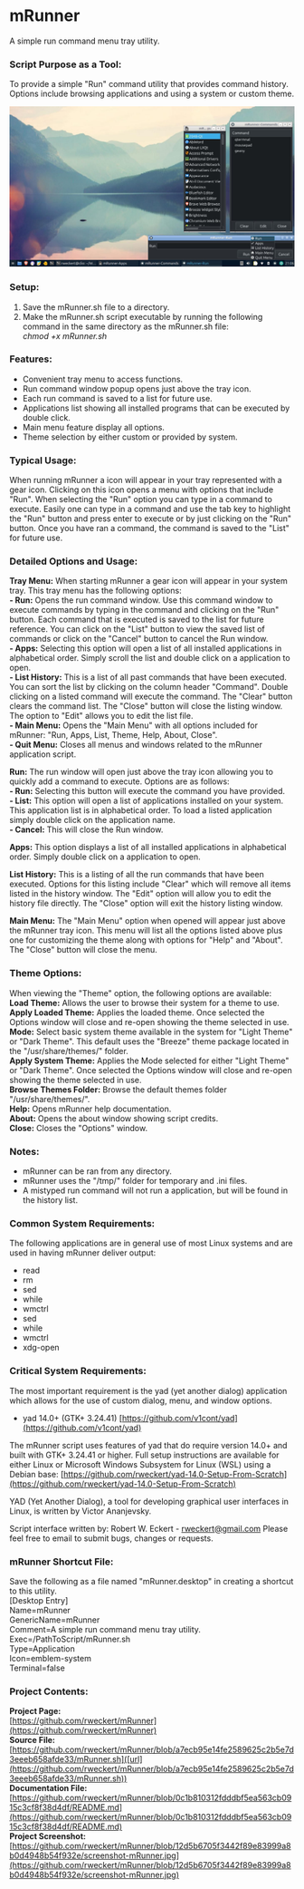 # mRunner
A simple run command menu tray utility.

### Script Purpose as a Tool:
To provide a simple "Run" command utility that provides command history. Options include browsing applications and using a system or custom theme.

![mRunner Screenshot](https://github.com/rweckert/mRunner/blob/1a17b9d1b70b7e8790f3d835042a57366f31e3a5/screenshot-mRunner.jpg)

### Setup:
1) Save the mRunner.sh file to a directory.
2) Make the mRunner.sh script executable by running the following command in the same directory as the mRunner.sh file:<br/>
_chmod +x mRunner.sh_

### Features:
- Convenient tray menu to access functions.
- Run command window popup opens just above the tray icon.
- Each run command is saved to a list for future use.
- Applications list showing all installed programs that can be executed by double click.
- Main menu feature display all options.
- Theme selection by either custom or provided by system.

### Typical Usage:
When running mRunner a icon will appear in your tray represented with a gear icon. Clicking on this icon opens a menu with options that include "Run". When selecting the "Run" option you can type in a command to execute. Easily one can type in a command and use the tab key to highlight the "Run" button and press enter to execute or by just clicking on the "Run" button. Once you have ran a command, the command is saved to the "List" for future use.

### Detailed Options and Usage:
**Tray Menu:** When starting mRunner a gear icon will appear in your system tray. This tray menu has the following options:<br/>
**- Run:** Opens the run command window. Use this command window to execute commands by typing in the command and clicking on the "Run" button. Each command that is executed is saved to the list for future reference. You can click on the "List" button to view the saved list of commands or click on the "Cancel" button to cancel the Run window.<br/>
**- Apps:** Selecting this option will open a list of all installed applications in alphabetical order. Simply scroll the list and double click on a application to open.<br/>
**- List History:** This is a list of all past commands that have been executed. You can sort the list by clicking on the column header "Command". Double clicking on a listed command will execute the command. The "Clear" button clears the command list. The "Close" button will close the listing window. The option to "Edit" allows you to edit the list file.<br/>
**- Main Menu:** Opens the "Main Menu" with all options included for mRunner: "Run, Apps, List, Theme, Help, About, Close".<br/>
**- Quit Menu:** Closes all menus and windows related to the mRunner application script.

**Run:** The run window will open just above the tray icon allowing you to quickly add a command to execute. Options are as follows:<br/>
**- Run:** Selecting this button will execute the command you have provided.<br/>
**- List:** This option will open a list of applications installed on your system. This application list is in alphabetical order. To load a listed application simply double click on the application name.<br/>
**- Cancel:** This will close the Run window.<br/>

**Apps:** This option displays a list of all installed applications in alphabetical order. Simply double click on a application to open.

**List History:** This is a listing of all the run commands that have been executed. Options for this listing include "Clear" which will remove all items listed in the history window. The "Edit" option will allow you to edit the history file directly. The "Close" option will exit the history listing window.

**Main Menu:** The "Main Menu" option when opened will appear just above the mRunner tray icon. This menu will list all the options listed above plus one for customizing the theme along with options for "Help" and "About". The "Close" button will close the menu.

### Theme Options:
When viewing the "Theme" option, the following options are available:<br/>
**Load Theme:** Allows the user to browse their system for a theme to use.<br/>
**Apply Loaded Theme:** Applies the loaded theme. Once selected the Options window will close and re-open showing the theme selected in use.<br/>
**Mode:** Select basic system theme available in the system for "Light Theme" or "Dark Theme". This default uses the "Breeze" theme package located in the "/usr/share/themes/" folder.<br/>
**Apply System Theme:** Applies the Mode selected for either "Light Theme" or "Dark Theme". Once selected the Options window will close and re-open showing the theme selected in use.<br/>
**Browse Themes Folder:** Browse the default themes folder "/usr/share/themes/".<br/>
**Help:** Opens mRunner help documentation.<br/>
**About:** Opens the about window showing script credits.<br/>
**Close:** Closes the "Options" window.

### Notes:
- mRunner can be ran from any directory.
- mRunner uses the "/tmp/" folder for temporary and .ini files.
- A mistyped run command will not run a application, but will be found in the history list.

### Common System Requirements:
The following applications are in general use of most Linux systems and are used in having mRunner deliver output:
- read
- rm
- sed
- while
- wmctrl
- sed
- while
- wmctrl
- xdg-open

### Critical System Requirements:
The most important requirement is the yad (yet another dialog) application which allows for the use of custom dialog, menu, and window options.

- yad 14.0+ (GTK+ 3.24.41) [https://github.com/v1cont/yad](https://github.com/v1cont/yad)

The mRunner script uses features of yad that do require version 14.0+ and built with GTK+ 3.24.41 or higher. Full setup instructions are available for either Linux or Microsoft Windows Subsystem for Linux (WSL) using a Debian base: [https://github.com/rweckert/yad-14.0-Setup-From-Scratch](https://github.com/rweckert/yad-14.0-Setup-From-Scratch)

YAD (Yet Another Dialog), a tool for developing graphical user interfaces in Linux, is written by Victor Ananjevsky.

Script interface written by: Robert W. Eckert - rweckert@gmail.com
Please feel free to email to submit bugs, changes or requests.

### mRunner Shortcut File: <br/>
Save the following as a file named "mRunner.desktop" in creating a shortcut to this utility.<br/>
[Desktop Entry]<br/>
Name=mRunner<br/>
GenericName=mRunner<br/>
Comment=A simple run command menu tray utility.<br/>
Exec=/PathToScript/mRunner.sh<br/>
Type=Application<br/>
Icon=emblem-system<br/>
Terminal=false<br/>

### Project Contents:
**Project Page:** <br/>
[https://github.com/rweckert/mRunner](https://github.com/rweckert/mRunner)<br/>
**Source File:** <br/>
[https://github.com/rweckert/mRunner/blob/a7ecb95e14fe2589625c2b5e7d3eeeb658afde33/mRunner.sh]([url](https://github.com/rweckert/mRunner/blob/a7ecb95e14fe2589625c2b5e7d3eeeb658afde33/mRunner.sh))<br/>
**Documentation File:** <br/>
[https://github.com/rweckert/mRunner/blob/0c1b810312fdddbf5ea563cb0915c3cf8f38d4df/README.md](https://github.com/rweckert/mRunner/blob/0c1b810312fdddbf5ea563cb0915c3cf8f38d4df/README.md)<br/>
**Project Screenshot:** <br/>
[https://github.com/rweckert/mRunner/blob/12d5b6705f3442f89e83999a8b0d4948b54f932e/screenshot-mRunner.jpg](https://github.com/rweckert/mRunner/blob/12d5b6705f3442f89e83999a8b0d4948b54f932e/screenshot-mRunner.jpg)<br/>
